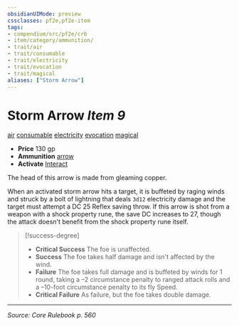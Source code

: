 ```yaml
---
obsidianUIMode: preview
cssclasses: pf2e,pf2e-item
tags:
- compendium/src/pf2e/crb
- item/category/ammunition/
- trait/air
- trait/consumable
- trait/electricity
- trait/evocation
- trait/magical
aliases: ["Storm Arrow"]
---
```

# Storm Arrow *Item 9*  
[air](rules/traits/air.md "Air Energy & Element Trait")  [consumable](rules/traits/consumable.md "Consumable Item Trait")  [electricity](rules/traits/electricity.md "Electricity Energy & Element Trait")  [evocation](rules/traits/evocation.md "Evocation School Trait")  [magical](rules/traits/magical.md "Magical Item Trait")  

- **Price** 130 gp
- **Ammunition** [arrow](compendium/equipment/items/arrow.md)
- **Activate** [Interact](rules/actions/interact.md)

The head of this arrow is made from gleaming copper.

When an activated storm arrow hits a target, it is buffeted by raging winds and struck by a bolt of lightning that deals `3d12` electricity damage and the target must attempt a DC 25 Reflex saving throw. If this arrow is shot from a weapon with a shock property rune, the save DC increases to 27, though the attack doesn't benefit from the shock property rune itself.

> [!success-degree] 
> - **Critical Success** The foe is unaffected.
> - **Success** The foe takes half damage and isn't affected by the wind.
> - **Failure** The foe takes full damage and is buffeted by winds for 1 round, taking a –2 circumstance penalty to ranged attack rolls and a –10-foot circumstance penalty to its fly Speed.
> - **Critical Failure** As failure, but the foe takes double damage.


---
*Source: Core Rulebook p. 560*